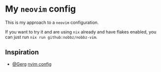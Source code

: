 My `neovim` config
==================

This is my approach to a `neovim` configuration.

If you want to try it and are using `nix` already and have flakes enabled, you
can just run `nix run github:nobbz/nobbz-vim`.

Inspiration
-----------

* [@Gerg](https://github.com/Gerg-L) [nvim config](https://github.com/Gerg-L/nvim-flake)

